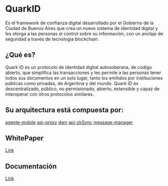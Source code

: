 # QuarkID

Es el framework de confianza digital desarrollado por el Gobierno de la Ciudad de Buenos Aires que crea un nuevo sistema de identidad digital y les otorga a las personas el control sobre su información, con un anclaje de seguridad a través de tecnología blockchain.


## ¿Qué es?

Quark ID es un protocolo de identidad digital autosoberana, de código abierto, que simplifica las transacciones y les permite a las personas tener todos sus documentos en un solo lugar, tanto los emitidos por instituciones públicas como privadas, de Argentina y del mundo. Quark ID es descentralizado, público, no permisionado, abierto, extensible y capaz de interoperar con otros protocolos similares.


## Su arquitectura está compuesta por:

[agente-mobile](https://github.com/gcba/agente-mobile)
[api-proxy](https://github.com/gcba/api-proxy)
[dwn](https://github.com/gcba/dwn)
[api-zkSync](https://github.com/gcba/api-zkSync)
[message-manager](https://github.com/gcba/message-manager)

## WhitePaper

[Link](https://github.com/gcba/WhitePaper)

## Documentación 
[Link](https://docs.quarkid.org/)
